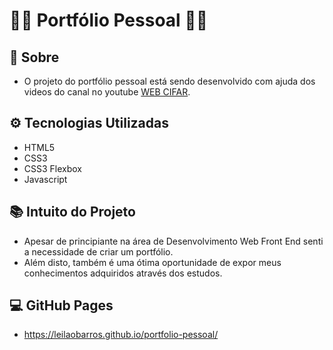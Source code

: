 # 👩‍💻 Portfólio Pessoal 👩‍💻 

## 🧶 Sobre
* O projeto do portfólio pessoal está sendo desenvolvido com ajuda dos videos do canal no youtube [WEB CIFAR](https://www.youtube.com/c/WEBCIFAROfficial/featured).
 
## ⚙️ Tecnologias Utilizadas

* HTML5
* CSS3
* CSS3 Flexbox
* Javascript
  
## 📚 Intuito do Projeto
* Apesar de principiante na área de Desenvolvimento Web Front End senti a necessidade de criar um portfólio.
* Além disto, também é uma ótima oportunidade de expor meus conhecimentos adquiridos através dos estudos.

## 💻 GitHub Pages
* https://leilaobarros.github.io/portfolio-pessoal/